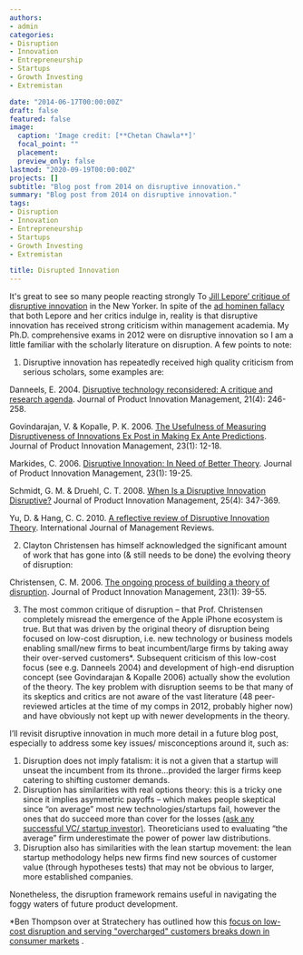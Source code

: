 ```yaml
---
authors:
- admin
categories:
- Disruption
- Innovation
- Entrepreneurship
- Startups
- Growth Investing
- Extremistan

date: "2014-06-17T00:00:00Z"
draft: false
featured: false
image:
  caption: 'Image credit: [**Chetan Chawla**]'
  focal_point: ""
  placement: 
  preview_only: false
lastmod: "2020-09-19T00:00:00Z" 
projects: []
subtitle: "Blog post from 2014 on disruptive innovation."
summary: "Blog post from 2014 on disruptive innovation."
tags:
- Disruption
- Innovation
- Entrepreneurship
- Startups
- Growth Investing
- Extremistan

title: Disrupted Innovation
---
```


It's great to see so many people reacting strongly To [Jill Lepore’ critique of disruptive innovation](https://www.newyorker.com/magazine/2014/06/23/the-disruption-machine) in the New Yorker. In spite of the [ad hominen fallacy](https://yourlogicalfallacyis.com/ad-hominem) that both Lepore and her critics indulge in, reality is that disruptive innovation has received strong criticism within management academia. My Ph.D. comprehensive exams in 2012 were on disruptive innovation so I am a little familiar with the scholarly literature on disruption. A few points to note:

1. Disruptive innovation has repeatedly received high quality criticism from serious scholars, some examples are:

Danneels, E. 2004. [Disruptive technology reconsidered: A critique and research agenda](https://onlinelibrary.wiley.com/doi/abs/10.1111/j.0737-6782.2004.00076.x). Journal of Product Innovation Management, 21(4): 246-258.

Govindarajan, V. & Kopalle, P. K. 2006. [The Usefulness of Measuring Disruptiveness of Innovations Ex Post in Making Ex Ante Predictions](https://onlinelibrary.wiley.com/doi/abs/10.1111/j.1540-5885.2005.00176.x). Journal of Product Innovation Management, 23(1): 12-18.

Markides, C. 2006. [Disruptive Innovation: In Need of Better Theory](https://onlinelibrary.wiley.com/doi/abs/10.1111/j.1540-5885.2005.00177.x). Journal of Product Innovation Management, 23(1): 19-25.

Schmidt, G. M. & Druehl, C. T. 2008. [When Is a Disruptive Innovation Disruptive?](https://www.academia.edu/download/57893117/j.1540-5885.2008.00306.x20181130-13646-16wqgiy.pdf) Journal of Product Innovation Management, 25(4): 347-369.

Yu, D. & Hang, C. C. 2010. [A reflective review of Disruptive Innovation Theory](https://www.academia.edu/download/53149454/A_Reflective_Review_of_Disruptive_Innovation_Theory.pdf). International Journal of Management Reviews.

2. Clayton Christensen has himself acknowledged the significant amount of work that has gone into (& still needs to be done) the evolving theory of disruption:

Christensen, C. M. 2006. [The ongoing process of building a theory of disruption](https://edisciplinas.usp.br/pluginfile.php/4667048/mod_resource/content/2/Rdg%2054%20Clayton%20Christensen.pdf). Journal of Product Innovation Management, 23(1): 39-55.

3. The most common critique of disruption – that Prof. Christensen completely misread the emergence of the Apple iPhone ecosystem is true. But that was driven by the original theory of disruption being focused on low-cost disruption, i.e. new technology or business models enabling small/new firms to beat incumbent/large firms by taking away their over-served customers*. Subsequent criticism of this low-cost focus (see e.g. Danneels 2004) and development of high-end disruption concept (see Govindarajan & Kopalle 2006) actually show the evolution of the theory. The key problem with disruption seems to be that many of its skeptics and critics are not aware of the vast literature (48 peer-reviewed articles at the time of my comps in 2012, probably higher now) and have obviously not kept up with newer developments in the theory.

I’ll revisit disruptive innovation in much more detail in a future blog post, especially to address some key issues/ misconceptions around it, such as:

1. Disruption does not imply fatalism: it is not a given that a startup will unseat the incumbent from its throne…provided the larger firms keep catering to shifting customer demands.
2. Disruption has similarities with real options theory: this is a tricky one since it implies asymmetric payoffs – which makes people skeptical since “on average” most new technologies/startups fail, however the ones that do succeed more than cover for the losses [(ask any successful VC/ startup investor)](https://chetanchawla.com/post/startups-growth-cuibono/). Theoreticians used to evaluating “the average” firm underestimate the power of power law distributions.
3. Disruption also has similarities with the lean startup movement: the lean startup methodology helps new firms find new sources of customer value (through hypotheses tests) that may not be obvious to larger, more established companies.

Nonetheless, the disruption framework remains useful in navigating the foggy waters of future product development.


*Ben Thompson over at Stratechery has outlined how this [focus on low-cost disruption and serving "overcharged" customers breaks down in consumer markets](https://stratechery.com/2013/clayton-christensen-got-wrong/) .